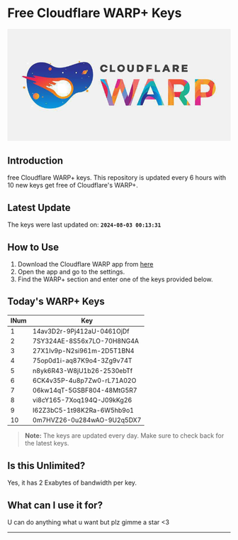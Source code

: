 
# Free Cloudflare WARP+ Keys

![Banner](asset/IMG_20240629_142710_129.jpg)

## Introduction

free Cloudflare WARP+ keys. This repository is updated every 6 hours with 10 new keys get free of Cloudflare's WARP+.

## Latest Update

The keys were last updated on: **`2024-08-03 00:13:31`**

## How to Use

1. Download the Cloudflare WARP app from [here](https://1.1.1.1/)
2. Open the app and go to the settings.
3. Find the WARP+ section and enter one of the keys provided below.

## Today's WARP+ Keys

| INum | Key |
|-------|-----|
| 1     | 14av3D2r-9Pj412aU-0461OjDf               |
| 2     | 7SY324AE-8S56x7LO-70H8NG4A               |
| 3     | 27X1Iv9p-N2si961m-2D5T1BN4               |
| 4     | 75op0d1i-aq87K9o4-3Zg9v74T               |
| 5     | n8yk6R43-W8jU1b26-2530ebTf               |
| 6     | 6CK4v35P-4u8p7Zw0-rL71A02O               |
| 7     | 06kw14qT-5GSBF804-48MtG5R7               |
| 8     | vi8cY165-7Xoq194Q-J09kKg26               |
| 9     | I62Z3bC5-1t98K2Ra-6W5hb9o1               |
| 10    | 0m7HVZ26-0u284wAO-9U2q5DX7               |


> **Note:** The keys are updated every day. Make sure to check back for the latest keys.

## Is this Unlimited?

Yes, it has 2 Exabytes of bandwidth per key.

## What can I use it for?
U can do anything what u want but plz gimme a star <3

---
